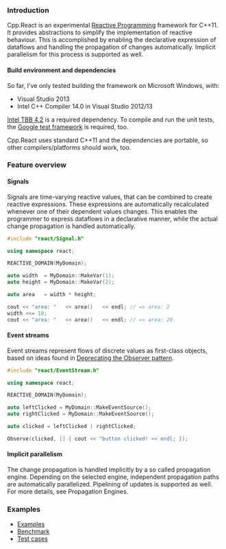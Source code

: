 ### Introduction

Cpp.React is an experimental [Reactive Programming](http://en.wikipedia.org/wiki/Reactive_programming) framework for C++11.
It provides abstractions to simplify the implementation of reactive behaviour.
This is accomplished by enabling the declarative expression of dataflows and handling the propagation of changes automatically.
Implicit parallelism for this process is supported as well.

#### Build environment and dependencies

So far, I've only tested building the framework on Microsoft Windows, with:
* Visual Studio 2013
* Intel C++ Compiler 14.0 in Visual Studio 2012/13

[Intel TBB 4.2](https://www.threadingbuildingblocks.org/) is a required dependency.
To compile and run the unit tests, the [Google test framework](https://code.google.com/p/googletest/) is required, too.

Cpp.React uses standard C++11 and the dependencies are portable, so other compilers/platforms should work, too.


### Feature overview

#### Signals

Signals are time-varying reactive values, that can be combined to create reactive expressions.
These expressions are automatically recalculated whenever one of their dependent values changes.
This enables the programmer to express dataflows in a declarative manner, while the actual change propagation is handled automatically.

```C++
#include "react/Signal.h"

using namespace react;

REACTIVE_DOMAIN(MyDomain);

auto width  = MyDomain::MakeVar(1);
auto height = MyDomain::MakeVar(2);

auto area   = width * height;

cout << "area: "   << area()   << endl; // => area: 2
width <<= 10;
cout << "area: "   << area()   << endl; // => area: 20
```

#### Event streams

Event streams represent flows of discrete values as first-class objects, based on ideas found in [Deprecating the Observer pattern](infoscience.epfl.ch/record/176887/files/DeprecatingObservers2012.pdf).

```C++
#include "react/EventStream.h"

using namespace react;

REACTIVE_DOMAIN(MyDomain);

auto leftClicked = MyDomain::MakeEventSource();
auto rightClicked = MyDomain::MakeEventSource();

auto clicked = leftClicked | rightClicked;

Observe(clicked, [] { cout << "button clicked! << endl; });
```

#### Implicit parallelism

The change propagation is handled implicitly by a so called propagation engine.
Depending on the selected engine, independent propagation paths are automatically parallelized.
Pipelining of updates is supported as well.
For more details, see Propagation Engines.


### Examples

* [Examples](https://github.com/schlangster/cpp.react/blob/master/src/sandbox/Main.cpp)
* [Benchmark](https://github.com/schlangster/cpp.react/blob/master/src/benchmark/BenchmarkLifeSim.h)
* [Test cases](https://github.com/schlangster/cpp.react/tree/master/src/test)